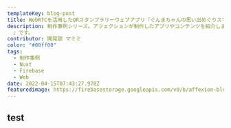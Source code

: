```yaml
---
templateKey: blog-post
title: WebRTCを活用したQRスタンプラリーウェブアプリ『ぐんまちゃんの思い出めぐりスマホラリー』 | 制作事例シリーズ
description: 制作事例シリーズ。アフェクションが制作したアプリやコンテンツを紹介します。今回は群馬県吾妻地域で実施したデジタルスタンプラリー企画『ぐんまちゃんの思い出めぐりスマホラリー
  』です。
contributor: 開発部 マミミ
color: "#00ff00"
tags:
  - 制作事例
  - Nuxt
  - Firebase
  - Web
date: 2022-04-15T07:43:27.978Z
featuredimage: https://firebasestorage.googleapis.com/v0/b/affexion-blog-image.appspot.com/o/digitalrally%2FFrame%2020.png?alt=media&token=0dd8672e-8ddb-4055-9fba-cb2fdc48d24d
---
```

## test